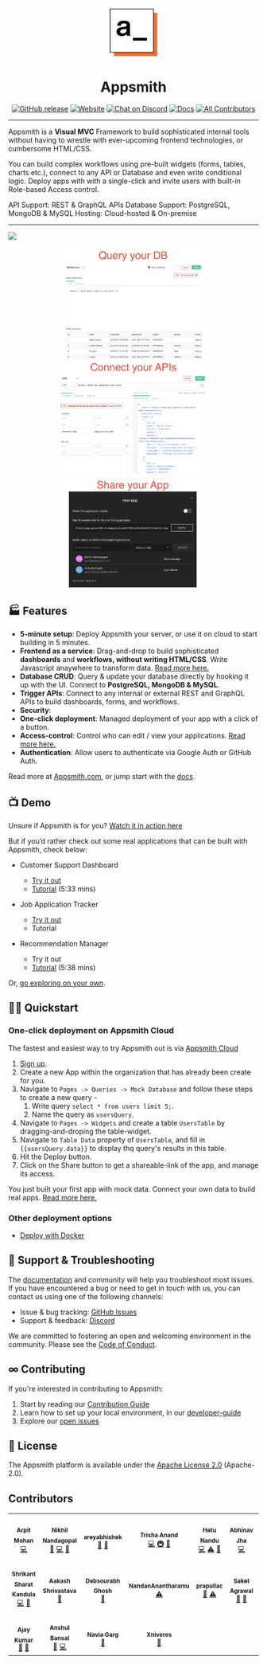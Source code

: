 <div align="center">
    <img src="https://github.com/appsmithOrg/appsmith/blob/release/static/logo-no-padding.png" alt="Appsmith.com logo" width="100"/>
    <H1>Appsmith</H1>
</div>

<div align="center">
  <p>
  
  [![GitHub release](https://img.shields.io/github/v/release/appsmithorg/appsmith.svg?logo=GitHub)](https://github.com/appsmithorg/appsmith/releases/latest) 
  [![Website](https://img.shields.io/website?url=https%3A%2F%2Fappsmith.com&logo=Appsmith)](https://appsmith.com)
  [![Chat on Discord](https://img.shields.io/badge/chat-Discord-violet?logo=discord)](https://discord.gg/rBTTVJp)
  [![Docs](https://img.shields.io/badge/docs-v1.x-brightgreen.svg?style=flat)](https://docs.appsmith.com)<!-- ALL-CONTRIBUTORS-BADGE:START - Do not remove or modify this section -->
  [![All Contributors](https://img.shields.io/badge/contributors-50+-orange.svg?style=flat-square)](#-contributors)
  <!-- ALL-CONTRIBUTORS-BADGE:END -->
  
  </p>
</div>

-----------------

Appsmith is a **Visual MVC** Framework to build sophisticated internal tools without having to wrestle with ever-upcoming frontend technologies, or cumbersome HTML/CSS. 

You can build complex workflows using pre-built widgets (forms, tables, charts etc.), connect to any API or Database and even write conditional logic. Deploy apps with with a single-click and invite users with built-in Role-based Access control.

API Support: REST & GraphQL APIs
Database Support: PostgreSQL, MongoDB & MySQL
Hosting: Cloud-hosted & On-premise

-------------------
<img src="https://github.com/appsmithOrg/appsmith/blob/readme-v2-images/static/UI.gif">
<p align="center">
  <img src="https://github.com/appsmithOrg/appsmith/blob/readme-v2-images/static/Query1.png" width="300">
  <img src="https://github.com/appsmithOrg/appsmith/blob/readme-v2-images/static/API.png" width="300">
  <img src="https://github.com/appsmithOrg/appsmith/blob/readme-v2-images/static/Share.png" width="300">
</p>

## 🏭 Features

* **5-minute setup**: Deploy Appsmith your server, or use it on cloud to start building in 5 minutes.
* **Frontend as a service**: Drag-and-drop to build sophisticated **dashboards** and **workflows, without writing HTML/CSS**. Write Javascript anaywhere to transform data. [Read more here.](https://docs.appsmith.com/core-concepts/building-the-ui)
* **Database CRUD**: Query & update your database directly by hooking it up with the UI. Connect to **PostgreSQL, MongoDB & MySQL**.
* **Trigger APIs**: Connect to any internal or external REST and GraphQL APIs to build dashboards, forms, and workflows.
* **Security**: 
* **One-click deployment**: Managed deployment of your app with a click of a button.
* **Access-control**: Control who can edit / view your applications. [Read more here.](https://docs.appsmith.com/core-concepts/access-control)
* **Authentication**: Allow users to authenticate via Google Auth or GitHub Auth.

Read more at [Appsmith.com](https://www.appsmith.com/), or jump start with the [docs](https://docs.appsmith.com/).

## 📺 Demo

Unsure if Appsmith is for you? [Watch it in action here](http://bit.ly/appsmith-demo-github) 

But if you’d rather check out some real applications that can be built with Appsmith, check below:
* Customer Support Dashboard
  * [Try it out](https://bit.ly/cs-dashboard-appsmith)
  * [Tutorial](https://www.youtube.com/watch?v=-O_6OLREEzo) (5:33 mins)

* Job Application Tracker
  * [Try it out](https://bit.ly/3hbYtTi)
  * Tutorial

* Recommendation Manager
  * Try it out
  * [Tutorial](https://www.youtube.com/watch?v=GGe_5C0eqAo) (5:38 mins)

Or, [go exploring on your own](https://docs.appsmith.com/).

## 🏃‍♀️ Quickstart

### One-click deployment on Appsmith Cloud

The fastest and easiest way to try Appsmith out is via [Appsmith Cloud](https://bit.ly/appsmith-signup-github) 
1. [Sign up](https://bit.ly/appsmith-signup-github).
2. Create a new App within the organization that has already been create for you.
3. Navigate to `Pages -> Queries -> Mock Database` and follow these steps to create a new query -
    1. Write query `select * from users limit 5;`.
    2. Name the query as `usersQuery`.
4. Navigate to `Pages -> Widgets` and create a table `UsersTable` by dragging-and-droping the table-widget.
5. Navigate to `Table Data` property of `UsersTable`, and fill in `{{usersQuery.data}}` to display thq query's results in this table. 
6. Hit the Deploy button.
7. Click on the Share button to get a shareable-link of the app, and manage its access. 

You just built your first app with mock data. Connect your own data to build real apps. [Read more here.](https://docs.appsmith.com/)

### Other deployment options
* [Deploy with Docker](https://bit.ly/appsmith-docker-github)

## 📕 Support & Troubleshooting

The [documentation](https://docs.appsmith.com/) and community will help you troubleshoot most issues. If you have encountered a bug or need to get in touch with us, you can contact us using one of the following channels:

* Issue & bug tracking: [GitHub Issues](https://github.com/appsmithorg/appsmith/issues/new/choose)
* Support & feedback: [Discord](https://discord.gg/rBTTVJp)

We are committed to fostering an open and welcoming environment in the community. Please see the [Code of Conduct](CODE_OF_CONDUCT.md).

## ∞ Contributing

If you're interested in contributing to Appsmith:
1. Start by reading our [Contribution Guide](https://github.com/appsmithorg/appsmith/blob/master/CONTRIBUTING.md) 
2. Learn how to set up your local environment, in our [developer-guide](https://github.com/appsmithorg/appsmith/blob/master/contributions/CodeContributionsGuidelines.md#-setup-for-local-development)
3. Explore our [open issues](https://github.com/appsmithorg/appsmith/issues/new/choose)

## 📑 License

The Appsmith platform is available under the [Apache License 2.0](https://www.apache.org/licenses/LICENSE-2.0) (Apache-2.0).

## Contributors


<!-- ALL-CONTRIBUTORS-LIST:START - Do not remove or modify this section -->
<!-- prettier-ignore-start -->
<!-- markdownlint-disable -->
<table>
  <tr>
    <td align="center"><a href="http://arpitmohan.com"><img src="https://avatars2.githubusercontent.com/u/458946?v=4" width="100px;" alt=""/><br /><sub><b>Arpit Mohan</b></sub></a><br /><a href="https://github.com/appsmithorg/appsmith/commits?author=mohanarpit" title="Code">💻</a></td>
    <td align="center"><a href="https://github.com/Nikhil-Nandagopal"><img src="https://avatars2.githubusercontent.com/u/3897254?v=4" width="100px;" alt=""/><br /><sub><b>Nikhil Nandagopal</b></sub></a><br /><a href="https://github.com/appsmithorg/appsmith/commits?author=Nikhil-Nandagopal" title="Documentation">📖</a> <a href="https://github.com/appsmithorg/appsmith/commits?author=Nikhil-Nandagopal" title="Code">💻</a> <a href="#projectManagement-Nikhil-Nandagopal" title="Project Management">📆</a></td>
    <td align="center"><a href="https://github.com/areyabhishek"><img src="https://avatars1.githubusercontent.com/u/30255708?v=4" width="100px;" alt=""/><br /><sub><b>areyabhishek</b></sub></a><br /><a href="#ideas-areyabhishek" title="Ideas, Planning, & Feedback">🤔</a> <a href="#design-areyabhishek" title="Design">🎨</a></td>
    <td align="center"><a href="https://github.com/trishaanand"><img src="https://avatars2.githubusercontent.com/u/8403079?v=4" width="100px;" alt=""/><br /><sub><b>Trisha Anand</b></sub></a><br /><a href="https://github.com/appsmithorg/appsmith/commits?author=trishaanand" title="Code">💻</a> <a href="#infra-trishaanand" title="Infrastructure (Hosting, Build-Tools, etc)">🚇</a> <a href="#ideas-trishaanand" title="Ideas, Planning, & Feedback">🤔</a></td>
    <td align="center"><a href="https://github.com/hetunandu"><img src="https://avatars2.githubusercontent.com/u/12022471?v=4" width="100px;" alt=""/><br /><sub><b>Hetu Nandu</b></sub></a><br /><a href="https://github.com/appsmithorg/appsmith/commits?author=hetunandu" title="Code">💻</a> <a href="https://github.com/appsmithorg/appsmith/commits?author=hetunandu" title="Tests">⚠️</a> <a href="#ideas-hetunandu" title="Ideas, Planning, & Feedback">🤔</a></td>
    <td align="center"><a href="https://github.com/riodeuno"><img src="https://avatars1.githubusercontent.com/u/103687?v=4" width="100px;" alt=""/><br /><sub><b>Abhinav Jha</b></sub></a><br /><a href="https://github.com/appsmithorg/appsmith/commits?author=riodeuno" title="Code">💻</a></td>
    <td align="center"><a href="https://github.com/satbir121"><img src="https://avatars3.githubusercontent.com/u/39981226?v=4" width="100px;" alt=""/><br /><sub><b>satbir121</b></sub></a><br /><a href="https://github.com/appsmithorg/appsmith/commits?author=satbir121" title="Code">💻</a> <a href="#ideas-satbir121" title="Ideas, Planning, & Feedback">🤔</a></td>
  </tr>
  <tr>
    <td align="center"><a href="https://sharats.me"><img src="https://avatars3.githubusercontent.com/u/120119?v=4" width="100px;" alt=""/><br /><sub><b>Shrikant Sharat Kandula</b></sub></a><br /><a href="https://github.com/appsmithorg/appsmith/commits?author=sharat87" title="Code">💻</a> <a href="#plugin-sharat87" title="Plugin/utility libraries">🔌</a></td>
    <td align="center"><a href="https://github.com/aakashDesign"><img src="https://avatars2.githubusercontent.com/u/65771350?v=4" width="100px;" alt=""/><br /><sub><b>Aakash Shrivastava</b></sub></a><br /><a href="#design-aakashDesign" title="Design">🎨</a></td>
    <td align="center"><a href="https://github.com/Debsourabh"><img src="https://avatars2.githubusercontent.com/u/34486435?v=4" width="100px;" alt=""/><br /><sub><b>Debsourabh Ghosh</b></sub></a><br /><a href="#design-Debsourabh" title="Design">🎨</a></td>
    <td align="center"><a href="https://github.com/NandanAnantharamu"><img src="https://avatars1.githubusercontent.com/u/67676905?v=4" width="100px;" alt=""/><br /><sub><b>NandanAnantharamu</b></sub></a><br /><a href="https://github.com/appsmithorg/appsmith/commits?author=NandanAnantharamu" title="Tests">⚠️</a></td>
    <td align="center"><a href="https://github.com/prapullac"><img src="https://avatars3.githubusercontent.com/u/71753653?v=4" width="100px;" alt=""/><br /><sub><b>prapullac</b></sub></a><br /><a href="https://github.com/appsmithorg/appsmith/issues?q=author%3Aprapullac" title="Bug reports">🐛</a> <a href="https://github.com/appsmithorg/appsmith/commits?author=prapullac" title="Tests">⚠️</a></td>
    <td align="center"><a href="https://github.com/Saket2"><img src="https://avatars0.githubusercontent.com/u/49346036?v=4" width="100px;" alt=""/><br /><sub><b>Saket Agrawal</b></sub></a><br /><a href="https://github.com/appsmithorg/appsmith/issues?q=author%3ASaket2" title="Bug reports">🐛</a> <a href="https://github.com/appsmithorg/appsmith/commits?author=Saket2" title="Documentation">📖</a></td>
    <td align="center"><a href="https://harishkotra.me"><img src="https://avatars1.githubusercontent.com/u/4999463?v=4" width="100px;" alt=""/><br /><sub><b>Harish Kotra</b></sub></a><br /><a href="https://github.com/appsmithorg/appsmith/issues?q=author%3Aharishkotra" title="Bug reports">🐛</a></td>
  </tr>
  <tr>
    <td align="center"><a href="https://github.com/visibleajay"><img src="https://avatars0.githubusercontent.com/u/13945951?v=4" width="100px;" alt=""/><br /><sub><b>Ajay Kumar</b></sub></a><br /><a href="https://github.com/appsmithorg/appsmith/issues?q=author%3Avisibleajay" title="Bug reports">🐛</a> <a href="https://github.com/appsmithorg/appsmith/commits?author=visibleajay" title="Documentation">📖</a></td>
    <td align="center"><a href="https://github.com/akbansa"><img src="https://avatars0.githubusercontent.com/u/13042781?v=4" width="100px;" alt=""/><br /><sub><b>Anshul Bansal</b></sub></a><br /><a href="https://github.com/appsmithorg/appsmith/issues?q=author%3Aakbansa" title="Bug reports">🐛</a> <a href="https://github.com/appsmithorg/appsmith/commits?author=akbansa" title="Code">💻</a></td>
    <td align="center"><a href="https://github.com/gogetter22"><img src="https://avatars3.githubusercontent.com/u/71608910?v=4" width="100px;" alt=""/><br /><sub><b>Navia Garg</b></sub></a><br /><a href="https://github.com/appsmithorg/appsmith/issues?q=author%3Agogetter22" title="Bug reports">🐛</a></td>
    <td align="center"><a href="https://github.com/Xniveres"><img src="https://avatars0.githubusercontent.com/u/56609232?v=4" width="100px;" alt=""/><br /><sub><b>Xniveres</b></sub></a><br /><a href="https://github.com/appsmithorg/appsmith/issues?q=author%3AXniveres" title="Bug reports">🐛</a></td>
  </tr>
</table>

<!-- markdownlint-enable -->
<!-- prettier-ignore-end -->
<!-- ALL-CONTRIBUTORS-LIST:END -->
